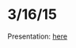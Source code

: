 3/16/15
===

Presentation: [here](https://cdn.rawgit.com/bakercs/about/c1efbc88ccfe233e46d3721fad100c52cef50a0c/meetings/2/presentation.html)
